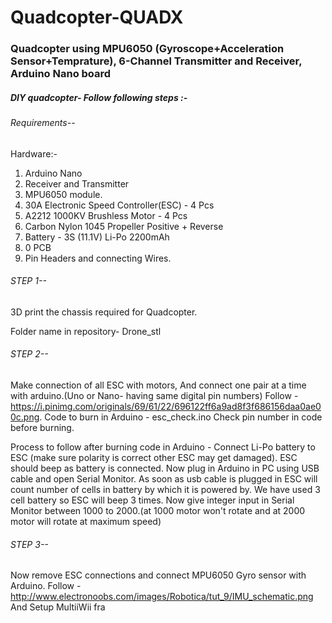 # Quadcopter-QUADX
### Quadcopter using MPU6050 (Gyroscope+Acceleration Sensor+Temprature), 6-Channel Transmitter and Receiver, Arduino Nano board

##### DIY quadcopter- Follow following steps :-

###### Requirements--
Hardware:-
1) Arduino Nano
2) Receiver and Transmitter
3) MPU6050 module.
4) 30A Electronic Speed Controller(ESC) - 4 Pcs
5) A2212 1000KV Brushless Motor - 4 Pcs
6) Carbon Nylon 1045 Propeller Positive + Reverse
6) Battery - 3S (11.1V) Li-Po 2200mAh
7) 0 PCB
8) Pin Headers and connecting Wires.
###### STEP 1--

3D print the chassis required for Quadcopter.

Folder name in repository- Drone_stl

###### STEP 2--

Make connection of all ESC with motors, And connect one pair at a time with arduino.(Uno or Nano- having same digital pin numbers)
Follow - https://i.pinimg.com/originals/69/61/22/696122ff6a9ad8f3f686156daa0ae00c.png.
Code to burn in Arduino - esc_check.ino
Check pin number in code before burning.

Process to follow after burning code in Arduino -
Connect Li-Po battery to ESC (make sure polarity is correct other ESC may get damaged).
ESC should beep as battery is connected.
Now plug in Arduino in PC using USB cable and open Serial Monitor. As soon as usb cable is plugged in ESC will count number of cells in battery by which it is powered by. We have used 3 cell battery so ESC will beep 3 times. 
Now give integer input in Serial Monitor between 1000 to 2000.(at 1000 motor won't rotate and at 2000 motor will rotate at maximum speed)
###### STEP 3--

Now remove ESC connections and connect MPU6050 Gyro sensor with Arduino.
Follow - http://www.electronoobs.com/images/Robotica/tut_9/IMU_schematic.png
And Setup MultiiWii fra


  
